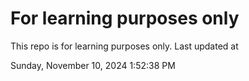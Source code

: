 # For learning purposes only
This repo is for learning purposes only.
Last updated at

Sunday, November 10, 2024 1:52:38 PM

